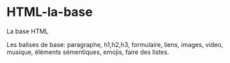 # HTML-la-base

La base HTML

Les balises de base: paragraphe, h1,h2,h3, formulaire, liens, images, video, musique, éléments sémentiques, emojis, faire des listes.
